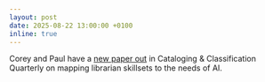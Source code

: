 ```yaml
---
layout: post
date: 2025-08-22 13:00:00 +0100
inline: true
---
```


Corey and Paul have a [new paper out](https://doi.org/10.1080/01639374.2025.2539787) in Cataloging & Classification Quarterly on mapping librarian skillsets to the needs of AI.